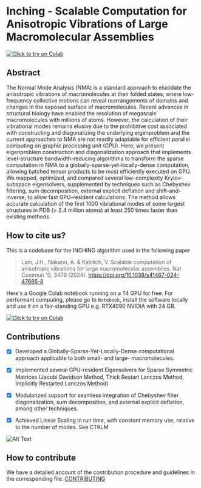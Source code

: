 # Inching - Scalable Computation for Anisotropic Vibrations of Large Macromolecular Assemblies
[![Click to try on Colab](https://colab.research.google.com/assets/colab-badge.svg)](https://colab.research.google.com/github/jhmlam/Inching/blob/main/GoogleColab/GoogleColab_Inching_v023_ReleaseOkay.ipynb)
## Abstract
The Normal Mode Analysis (NMA) is a standard approach to elucidate the anisotropic vibrations of macromolecules at their folded states, where low-frequency collective motions can reveal rearrangements of domains and changes in the exposed surface of macromolecules. Recent advances in structural biology have enabled the resolution of megascale macromolecules with millions of atoms. However, the calculation of their vibrational modes remains elusive due to the prohibitive cost associated with constructing and diagonalizing the underlying eigenproblem and the current approaches to NMA are not readily adaptable for efficient parallel computing on graphic processing unit (GPU). Here, we present eigenproblem construction and diagonalization approach that implements level-structure bandwidth-reducing algorithms to transform the sparse computation in NMA to a globally-sparse-yet-locally-dense computation, allowing batched tensor products to be most efficiently executed on GPU. We mapped, optimized, and compared several low-complexity Krylov-subspace eigensolvers, supplemented by techniques such as Chebyshev filtering, sum decomposition, external explicit deflation and shift-and-inverse, to allow fast GPU-resident calculations. The method allows accurate calculation of the first 1000 vibrational modes of some largest structures in PDB (> 2.4 million atoms) at least 250 times faster than existing methods.


## How to cite us?
This is a codebase for the INCHING algorithm used in the following paper

> Lam, J.H., Nakano, A. & Katritch, V. Scalable computation of anisotropic vibrations for large macromolecular assemblies. Nat Commun 15, 3479 (2024). https://doi.org/10.1038/s41467-024-47685-8

Here's a Google Colab notebook running on a T4 GPU for free. For performant computing, please go to `Notebook`, install the software locally and use it on a fair-standing GPU e.g. RTX4090 NVIDIA with 24 GB.

[![Click to try on Colab](https://colab.research.google.com/assets/colab-badge.svg)](https://colab.research.google.com/github/jhmlam/Inching/blob/main/GoogleColab/GoogleColab_Inching_v023_ReleaseOkay.ipynb)





## Contributions
- [x] Developed a Globally-Sparse-Yet-Locally-Dense computational approach applicable to both small- and large- macromolecules.
- [x] Implemented several GPU-resident Eigensolvers for Sparse Symmetric Matrices (Jacobi Davidson Method, Thick Restart Lanczos Method, Implicitly Restarted Lanczos Method)
- [x] Modularized support for seamless integration of Chebyshev filter diagonalization, sum decomposition, and external explicit deflation, among other techniques.
- [x] Achieved Linear Scaling in run time, with constant memory use, relative to the number of modes. See CTRLM



![Alt Text](/assets/Animation_Inching_3j3q_06.gif)



## How to contribute

We have a detailed account of the contribution procedure and guidelines in the corresponding file: [CONTRIBUTING](CONTRIBUTING.md)





